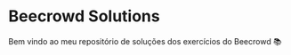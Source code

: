 <h1>Beecrowd Solutions</h1>
<p>Bem vindo ao meu repositório de soluções dos exercícios do Beecrowd 📚</p>
